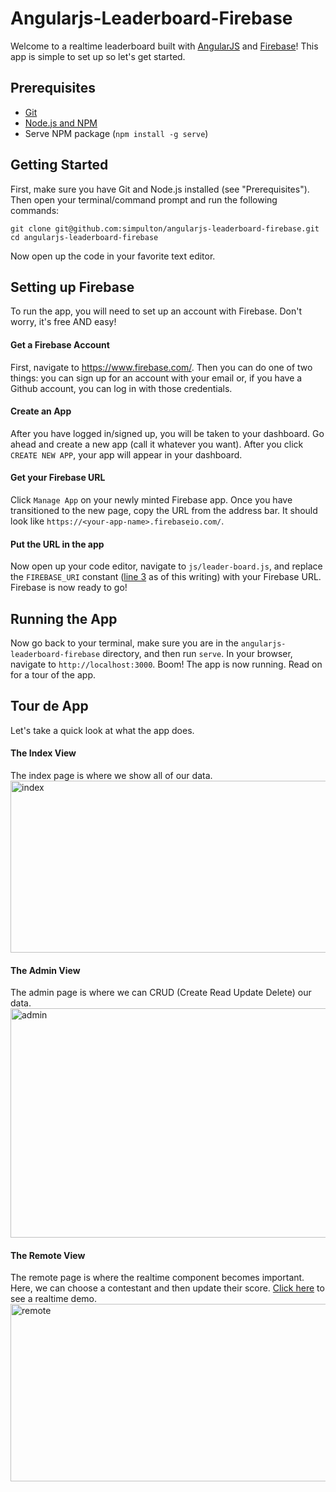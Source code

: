 Angularjs-Leaderboard-Firebase
==============================

Welcome to a realtime leaderboard built with [AngularJS](https://angularjs.org/) and [Firebase](https://www.firebase.com/)! This app is simple to set up so let's get started.

Prerequisites
-------------
- [Git](http://git-scm.com/book/en/v2/Getting-Started-Installing-Git)
- [Node.js and NPM](https://nodejs.org/)
- Serve NPM package (`npm install -g serve`)

Getting Started
---------------
First, make sure you have Git and Node.js installed (see "Prerequisites"). Then open your terminal/command prompt and run the following commands:
```
git clone git@github.com:simpulton/angularjs-leaderboard-firebase.git
cd angularjs-leaderboard-firebase
```
Now open up the code in your favorite text editor.

Setting up Firebase
-------------------
To run the app, you will need to set up an account with Firebase. Don't worry, it's free AND easy!

#### Get a Firebase Account
First, navigate to https://www.firebase.com/. Then you can do one of two things: you can sign up for an account with your email or, if you have a Github account, you can log in with those credentials.

#### Create an App
After you have logged in/signed  up, you will be taken to your dashboard. Go ahead and create a new app (call it whatever you want). After you click `CREATE NEW APP`, your app will appear in your dashboard.

#### Get your Firebase URL
Click `Manage App` on your newly minted Firebase app. Once you have transitioned to the new page, copy the URL from the address bar. It should look like `https://<your-app-name>.firebaseio.com/`.

#### Put the URL in the app
Now open up your code editor, navigate to `js/leader-board.js`, and replace the `FIREBASE_URI` constant ([line 3](https://github.com/simpulton/angularjs-leaderboard-firebase/blob/master/js/leader-board.js#L3) as of this writing) with your Firebase URL. Firebase is now ready to go!

Running the App
---------------
Now go back to your terminal, make sure you are in the `angularjs-leaderboard-firebase` directory, and then run `serve`. In your browser, navigate to `http://localhost:3000`. Boom! The app is now running. Read on for a tour of the app.

Tour de App
-----------
Let's take a quick look at what the app does.

#### The Index View
The index page is where we show all of our data.
<img alt="index" src="https://cloud.githubusercontent.com/assets/9245381/7214703/69f82450-e56c-11e4-82ad-5e00ba26ada3.png" style="width: 750px; height: 275px">
#### The Admin View
The admin page is where we can CRUD (Create Read Update Delete) our data.
<img alt="admin" src="https://cloud.githubusercontent.com/assets/9245381/7214704/6c20dd62-e56c-11e4-9c81-b26c819d3d50.png" style="width: 750px; height: 367px">
#### The Remote View
The remote page is where the realtime component becomes important. Here, we can choose a contestant and then update their score. [Click here](http://www.screencast.com/t/NsodHlrFFRd) to see a realtime demo.
<img alt="remote" src="https://cloud.githubusercontent.com/assets/9245381/7214705/7076b9e0-e56c-11e4-8aad-5c01a57e706a.png" style="width: 750px; height: 284px">
